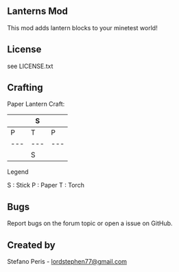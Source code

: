 ## Lanterns Mod
This mod adds lantern blocks to your minetest world!

## License
see LICENSE.txt

## Crafting
Paper Lantern Craft:

|   | S |   |
|---|---|---|
| P | T | P |
|---|---|---|
|   | S |   |

Legend

S : Stick
P : Paper
T : Torch

## Bugs
Report bugs on the forum topic or open a issue on GitHub.

## Created by
Stefano Peris <LordStephen77> - lordstephen77@gmail.com
